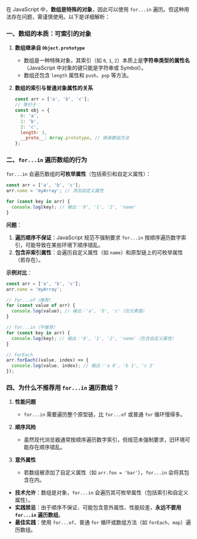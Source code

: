 在 JavaScript 中，**数组是特殊的对象**，因此可以使用 `for...in` 遍历。但这种用法存在问题，需谨慎使用。以下是详细解析：

### **一、数组的本质：可索引的对象**

1. **数组继承自 `Object.prototype`**

   - 数组是一种特殊对象，其索引（如 `0`, `1`, `2`）本质上是**字符串类型的属性名**（JavaScript 中对象的键只能是字符串或 Symbol）。
   - 数组还包含 `length` 属性和 `push`、`pop` 等方法。

2. **数组的索引与普通对象属性的关系**
   ```javascript
   const arr = ['a', 'b', 'c'];
   // 等价于：
   const obj = {
     0: 'a',
     1: 'b',
     2: 'c',
     length: 3,
     __proto__: Array.prototype, // 继承数组方法
   };
   ```

### **二、`for...in` 遍历数组的行为**

`for...in` 会遍历数组的**可枚举属性**（包括索引和自定义属性）：

```javascript
const arr = ['a', 'b', 'c'];
arr.name = 'myArray'; // 添加自定义属性

for (const key in arr) {
  console.log(key); // 输出：'0', '1', '2', 'name'
}
```

**问题**：

1. **遍历顺序不保证**：JavaScript 规范不强制要求 `for...in` 按顺序遍历数字索引，可能导致在某些环境下顺序错乱。
2. **包含非索引属性**：会遍历自定义属性（如 `name`）和原型链上的可枚举属性（若存在）。

**示例对比**：

```javascript
const arr = ['a', 'b', 'c'];
arr.name = 'myArray';

// for...of（推荐）
for (const value of arr) {
  console.log(value); // 输出：'a', 'b', 'c'（仅元素值）
}

// for...in（不推荐）
for (const key in arr) {
  console.log(key); // 输出：'0', '1', '2', 'name'（包含自定义属性）
}

// forEach
arr.forEach((value, index) => {
  console.log(value, index); // 输出：'a 0', 'b 1', 'c 2'
});
```

### **四、为什么不推荐用 `for...in` 遍历数组？**

1. **性能问题**

   - `for...in` 需要遍历整个原型链，比 `for...of` 或普通 `for` 循环慢得多。

2. **顺序风险**

   - 虽然现代浏览器通常按顺序遍历数字索引，但规范未强制要求，旧环境可能存在顺序错乱。

3. **意外属性**
   - 若数组被添加了自定义属性（如 `arr.foo = 'bar'`），`for...in` 会将其包含在内。

- **技术允许**：数组是对象，`for...in` 会遍历其可枚举属性（包括索引和自定义属性）。
- **实践禁忌**：由于顺序不保证、可能包含意外属性、性能较差，**永远不要用 `for...in` 遍历数组**。
- **最佳实践**：使用 `for...of`、普通 `for` 循环或数组方法（如 `forEach`、`map`）遍历数组。
